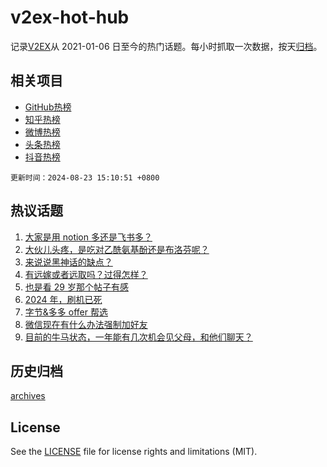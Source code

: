# v2ex-hot-hub

 记录[V2EX](https://www.v2ex.com/)从 2021-01-06 日至今的热门话题。每小时抓取一次数据，按天[归档](archives)。
 
 ## 相关项目

- [GitHub热榜](https://github.com/lonnyzhang423/github-hot-hub)
- [知乎热榜](https://github.com/lonnyzhang423/zhihu-hot-hub)
- [微博热榜](https://github.com/lonnyzhang423/weibo-hot-hub)
- [头条热榜](https://github.com/lonnyzhang423/toutiao-hot-hub)
- [抖音热榜](https://github.com/lonnyzhang423/douyin-hot-hub)


 `更新时间：2024-08-23 15:10:51 +0800`

## 热议话题

1. [大家是用 notion 多还是飞书多？](https://www.v2ex.com/t/1067147)
1. [大伙儿头疼，是吃对乙酰氨基酚还是布洛芬呢？](https://www.v2ex.com/t/1067039)
1. [来说说黑神话的缺点？](https://www.v2ex.com/t/1067117)
1. [有远嫁或者远取吗？过得怎样？](https://www.v2ex.com/t/1067151)
1. [也是看 29 岁那个帖子有感](https://www.v2ex.com/t/1067079)
1. [2024 年，刷机已死](https://www.v2ex.com/t/1067154)
1. [字节&多多 offer 帮选](https://www.v2ex.com/t/1067206)
1. [微信现在有什么办法强制加好友](https://www.v2ex.com/t/1067097)
1. [目前的牛马状态，一年能有几次机会见父母，和他们聊天？](https://www.v2ex.com/t/1067170)

## 历史归档

[archives](archives)

## License

See the [LICENSE](LICENSE) file for license rights and limitations (MIT).
